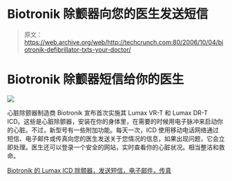 # Biotronik 除颤器向您的医生发送短信

> 原文：<https://web.archive.org/web/http://techcrunch.com:80/2006/10/04/biotronik-defibrillator-txts-your-doctor/>

# Biotronik 除颤器短信给你的医生

![](img/a687c7d334a03551e58e226d30ac3ae1.png)

心脏除颤器制造商 Biotronik 宣布首次实施其 Lumax VR-T 和 Lumax DR-T ICD。这些是心脏除颤器，安装在你的身体里，在需要的时候用电子脉冲来启动你的心脏。不过，新型号有一些附加功能。每天一次，ICD 使用移动电话网络通过短信、电子邮件或传真向您的医生发送关于您情况的信息，如果出现问题，它会立即处理。医生还可以登录一个安全的网站，实时查看你的心脏状况。相当整洁和救命。

[Biotronik 的 Lumax ICD 除颤器，发送短信，电子邮件，传真](https://web.archive.org/web/20210305014027/http://www.medgadget.com/archives/2006/10/biotroniks_luma.html)